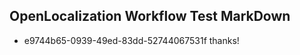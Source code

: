 ## OpenLocalization Workflow Test MarkDown
* e9744b65-0939-49ed-83dd-52744067531f 
thanks!<!--HONumber=Mar16_HO2-->
